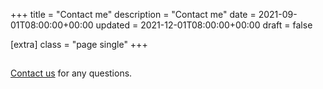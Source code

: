 +++
title = "Contact me"
description = "Contact me"
date = 2021-09-01T08:00:00+00:00
updated = 2021-12-01T08:00:00+00:00
draft = false

[extra]
class = "page single"
+++

## 

[Contact us](mailto://contact@mjzk.xyz) for any questions.
